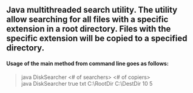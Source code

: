 <h2>Java multithreaded search utility. The utility allow searching for all files with a specific extension in a root directory.
Files with the specific extension will be copied to a specified directory.
</h2>

<h4>Usage of the main method from command line goes as follows:</h4>

> java DiskSearcher <boolean of milestoneQueueFlag> <file-extension> <root directory> <destination directory> <# of searchers> <# of copiers><br> 
> java DiskSearcher true txt C:\RootDir C:\DestDir 10 5


